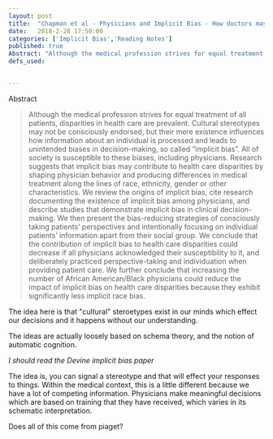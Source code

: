 ```yaml
---
layout: post
title:  "Chapman et al - Physicians and Implicit Bias - How doctors may unwittingly perpetuate health care disparities"
date:   2018-2-28 17:50:00
categories: ['Implicit Bias','Reading Notes']
published: true
Abstract: "Although the medical profession strives for equal treatment of all patients, disparities in health care are prevalent. Cultural stereotypes may not be consciously endorsed, but their mere existence influences how information about an individual is processed and leads to unintended biases in decision-making, so called “implicit bias”. All of society is susceptible to these biases, including physicians. Research suggests that implicit bias may contribute to health care disparities by shaping physician behavior and producing differences in medical treatment along the lines of race, ethnicity, gender or other characteristics. We review the origins of implicit bias, cite research documenting the existence of implicit bias among physicians, and describe studies that demonstrate implicit bias in clinical decision-making. We then present the bias-reducing strategies of consciously taking patients’ perspectives and intentionally focusing on individual patients’ information apart from their social group. We conclude that the contribution of implicit bias to health care disparities could decrease if all physicians acknowledged their susceptibility to it, and deliberately practiced perspective-taking and individuation when providing patient care. We further conclude that increasing the number of African American/Black physicians could reduce the impact of implicit bias on health care disparities because they exhibit significantly less implicit race bias."
defs_used:


---
```

Abstract
>Although the medical profession strives for equal treatment of all patients, disparities in health care are prevalent. Cultural stereotypes may not be consciously endorsed, but their mere existence influences how information about an individual is processed and leads to unintended biases in decision-making, so called “implicit bias”. All of society is susceptible to these biases, including physicians. Research suggests that implicit bias may contribute to health care disparities by shaping physician behavior and producing differences in medical treatment along the lines of race, ethnicity, gender or other characteristics. We review the origins of implicit bias, cite research documenting the existence of implicit bias among physicians, and describe studies that demonstrate implicit bias in clinical decision-making. We then present the bias-reducing strategies of consciously taking patients’ perspectives and intentionally focusing on individual patients’ information apart from their social group. We conclude that the contribution of implicit bias to health care disparities could decrease if all physicians acknowledged their susceptibility to it, and deliberately practiced perspective-taking and individuation when providing patient care. We further conclude that increasing the number of African American/Black physicians could reduce the impact of implicit bias on health care disparities because they exhibit significantly less implicit race bias.

The idea here is that "cultural" steroetypes exist in our minds which effect our decisions and it happens without our understanding.

The ideas are actually loosely based on schema theory, and the notion of automatic cognition.

*I should read the Devine implicit bias paper*

The idea is, you can signal a stereotype and that will effect your responses to things. Within the medical context, this is a little different because we have a lot of competing information. Physicians make meaningful decisions which are based on training that they have received, which varies in its schematic interpretation.

Does all of this come from piaget?
